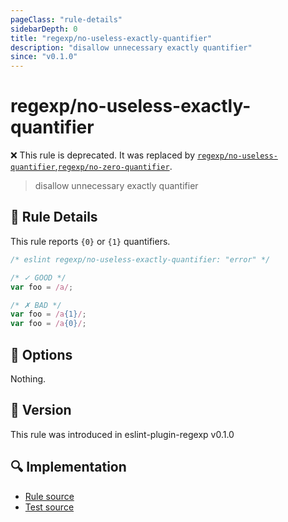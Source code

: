```yaml
---
pageClass: "rule-details"
sidebarDepth: 0
title: "regexp/no-useless-exactly-quantifier"
description: "disallow unnecessary exactly quantifier"
since: "v0.1.0"
---
```

# regexp/no-useless-exactly-quantifier

❌ This rule is deprecated. It was replaced by [`regexp/no-useless-quantifier`](../../docs/rules/no-useless-quantifier.md),[`regexp/no-zero-quantifier`](../../docs/rules/no-zero-quantifier.md).

<!-- end auto-generated rule header -->

> disallow unnecessary exactly quantifier

## :book: Rule Details

This rule reports `{0}` or `{1}` quantifiers.

<eslint-code-block>

```js
/* eslint regexp/no-useless-exactly-quantifier: "error" */

/* ✓ GOOD */
var foo = /a/;

/* ✗ BAD */
var foo = /a{1}/;
var foo = /a{0}/;
```

</eslint-code-block>

## :wrench: Options

Nothing.

## :rocket: Version

This rule was introduced in eslint-plugin-regexp v0.1.0

## :mag: Implementation

- [Rule source](https://github.com/ota-meshi/eslint-plugin-regexp/blob/master/lib/rules/no-useless-exactly-quantifier.ts)
- [Test source](https://github.com/ota-meshi/eslint-plugin-regexp/blob/master/tests/lib/rules/no-useless-exactly-quantifier.ts)

